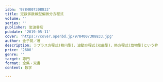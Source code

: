 ```yaml
---
isbn: '9784007308833'
title: 定数係数線型偏微分方程式
volume: ''
series: ''
publisher: 岩波書店
pubdate: '2019-05-11'
cover: 'https://cover.openbd.jp/9784007308833.jpg'
author: 金子晃／著
description: ラプラス方程式(楕円型)，波動方程式(双曲型)，熱方程式(放物型)という枠組みの必然性を明らかにする．
price: '2600'
genre: ''
target: 専門
format: 全集・双書
content: 数学

---
```

